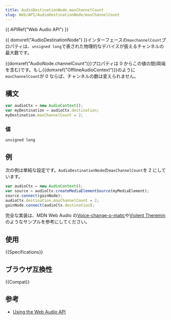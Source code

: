 ```yaml
---
title: AudioDestinationNode.maxChannelCount
slug: Web/API/AudioDestinationNode/maxChannelCount
---
```


{{ APIRef("Web Audio API") }}

{{ domxref("AudioDestinationNode") }}インターフェースの`maxchannelCount`プロパティは、`unsigned long`で表された物理的なデバイスが扱えるチャンネルの最大数です。

{{domxref("AudioNode.channelCount")}}プロパティは 0 からこの値の間(両端を含む)です。もし{{domxref("OfflineAudioContext")}}のように`maxChannelCount`が 0 ならば、チャンネルの数は変えられません。

## 構文

```js
var audioCtx = new AudioContext();
var myDestination = audioCtx.destination;
myDestination.maxChannelCount = 2;
```

### 値

`unsigned long`

## 例

次の例は単純な設定です。`AudioDestinationNode`の`maxChannelCount`を 2 にしています。

```js
var audioCtx = new AudioContext();
var source = audioCtx.createMediaElementSource(myMediaElement);
source.connect(gainNode);
audioCtx.destination.maxChannelCount = 2;
gainNode.connect(audioCtx.destination);
```

完全な実装は、MDN Web Audio の[Voice-change-o-matic](http://mdn.github.io/voice-change-o-matic/)や[Violent Theremin](http://mdn.github.io/violent-theremin/)のようなサンプルを参考にしてください。

## 使用

{{Specifications}}

## ブラウザ互換性

{{Compat}}

## 参考

- [Using the Web Audio API](/ja/docs/Web_Audio_API/Using_Web_Audio_API)
